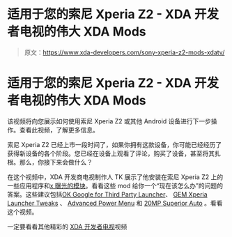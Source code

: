 # 适用于您的索尼 Xperia Z2 - XDA 开发者电视的伟大 XDA Mods

> 原文：<https://www.xda-developers.com/sony-xperia-z2-mods-xdatv/>

# 适用于您的索尼 Xperia Z2 - XDA 开发者电视的伟大 XDA Mods

该视频将向您展示如何使用索尼 Xperia Z2 或其他 Android 设备进行下一步操作。查看此视频，了解更多信息。

索尼 Xperia Z2 已经上市一段时间了，如果你拥有这款设备，你可能已经经历了获得新设备的各个阶段。您已经在设备上观看了评论，购买了设备，甚至将其扎根。那么，你接下来会做什么？

在这个视频中，XDA 开发商电视制作人 TK 展示了他安装在索尼 Xperia Z2 上的一些应用程序和[x 曝光的模块](http://www.xda-developers.com/tag/xposed-tuesday/)。看看这些 mod 给你一个“现在该怎么办”的问题的答案。这些建议包括[OK Google for Third Party Launcher](http://www.xda-developers.com/android/xda-xposed-tuesday-ok-google-for-3rd-party-launchers-xda-developer-tv/)、 [GEM Xperia Launcher Tweaks](http://repo.xposed.info/module/com.gem.xperiaxposed) 、 [Advanced Power Menu](http://repo.xposed.info/module/hk.kennethso168.xposed.advancedrebootmenu) 和 [20MP Superior Auto](http://repo.xposed.info/module/com.wedy.auto20mp) 。看看这个视频。

一定要看看其他精彩的 [XDA 开发者电视](http://www.xda-developers.com/xda-tv/ "XDA Developer TV")视频